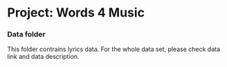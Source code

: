# Project: Words 4 Music
### Data folder

This folder contrains lyrics data. For the whole data set, please check data link and data description.

